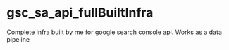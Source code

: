 # gsc_sa_api_fullBuiltInfra
Complete infra built by me for google search console api. Works as a data pipeline
